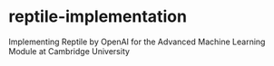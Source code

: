 # reptile-implementation
Implementing Reptile by OpenAI for the Advanced Machine Learning Module at Cambridge University
